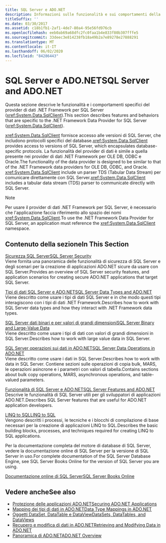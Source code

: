 ```yaml
---
title: SQL Server e ADO.NET
description: Informazioni sulle funzionalità e sui comportamenti della provider di dati .NET Framework per SQL Server che incapsula i protocolli specifici del database.
titleSuffix: ''
ms.date: 03/30/2017
ms.assetid: c18b1fb1-2af1-4de7-80a4-95e56fd976cb
ms.openlocfilehash: eeb0ab69a68dfc2fc0faa1b4e833f80b307fffe5
ms.sourcegitcommit: 33deec3e814238fb18a49b2a7e89278e27888291
ms.translationtype: MT
ms.contentlocale: it-IT
ms.lasthandoff: 06/02/2020
ms.locfileid: "84286443"
---
```

# <a name="sql-server-and-adonet"></a><span data-ttu-id="b39fe-103">SQL Server e ADO.NET</span><span class="sxs-lookup"><span data-stu-id="b39fe-103">SQL Server and ADO.NET</span></span>
<span data-ttu-id="b39fe-104">Questa sezione descrive le funzionalità e i comportamenti specifici del provider di dati .NET Framework per SQL Server (<xref:System.Data.SqlClient>).</span><span class="sxs-lookup"><span data-stu-id="b39fe-104">This section describes features and behaviors that are specific to the .NET Framework Data Provider for SQL Server (<xref:System.Data.SqlClient>).</span></span>  
  
 <span data-ttu-id="b39fe-105"><xref:System.Data.SqlClient> fornisce accesso alle versioni di SQL Server, che includono protocolli specifici del database.</span><span class="sxs-lookup"><span data-stu-id="b39fe-105"><xref:System.Data.SqlClient> provides access to versions of SQL Server, which encapsulates database-specific protocols.</span></span> <span data-ttu-id="b39fe-106">La funzionalità del provider di dati è simile a quella presente nei provider di dati .NET Framework per OLE DB, ODBC e Oracle.</span><span class="sxs-lookup"><span data-stu-id="b39fe-106">The functionality of the data provider is designed to be similar to that of the .NET Framework data providers for OLE DB, ODBC, and Oracle.</span></span> <span data-ttu-id="b39fe-107"><xref:System.Data.SqlClient> include un parser TDS (Tabular Data Stream) per comunicare direttamente con SQL Server.</span><span class="sxs-lookup"><span data-stu-id="b39fe-107"><xref:System.Data.SqlClient> includes a tabular data stream (TDS) parser to communicate directly with SQL Server.</span></span>  
  
> [!NOTE]
> <span data-ttu-id="b39fe-108">Per usare il provider di dati .NET Framework per SQL Server, è necessario che l'applicazione faccia riferimento allo spazio dei nomi <xref:System.Data.SqlClient>.</span><span class="sxs-lookup"><span data-stu-id="b39fe-108">To use the .NET Framework Data Provider for SQL Server, an application must reference the <xref:System.Data.SqlClient> namespace.</span></span>  
  
## <a name="in-this-section"></a><span data-ttu-id="b39fe-109">Contenuto della sezione</span><span class="sxs-lookup"><span data-stu-id="b39fe-109">In This Section</span></span>  
 [<span data-ttu-id="b39fe-110">Sicurezza SQL Server</span><span class="sxs-lookup"><span data-stu-id="b39fe-110">SQL Server Security</span></span>](sql-server-security.md)  
 <span data-ttu-id="b39fe-111">Viene fornita una panoramica delle funzionalità di sicurezza di SQL Server e degli scenari per la creazione di applicazioni ADO.NET sicure da usare con SQL Server.</span><span class="sxs-lookup"><span data-stu-id="b39fe-111">Provides an overview of SQL Server security features, and application scenarios for creating secure ADO.NET applications that target SQL Server.</span></span>  
  
 [<span data-ttu-id="b39fe-112">Tipi di dati SQL Server e ADO.NET</span><span class="sxs-lookup"><span data-stu-id="b39fe-112">SQL Server Data Types and ADO.NET</span></span>](sql-server-data-types.md)  
 <span data-ttu-id="b39fe-113">Viene descritto come usare i tipi di dati SQL Server e in che modo questi tipi interagiscono con i tipi di dati .NET Framework.</span><span class="sxs-lookup"><span data-stu-id="b39fe-113">Describes how to work with SQL Server data types and how they interact with .NET Framework data types.</span></span>  
  
 [<span data-ttu-id="b39fe-114">SQL Server dati binari e per valori di grandi dimensioni</span><span class="sxs-lookup"><span data-stu-id="b39fe-114">SQL Server Binary and Large-Value Data</span></span>](sql-server-binary-and-large-value-data.md)  
 <span data-ttu-id="b39fe-115">Viene descritto come usare i tipi di dati con valori di grandi dimensioni in SQL Server.</span><span class="sxs-lookup"><span data-stu-id="b39fe-115">Describes how to work with large value data in SQL Server.</span></span>  
  
 [<span data-ttu-id="b39fe-116">SQL Server operazioni sui dati in ADO.NET</span><span class="sxs-lookup"><span data-stu-id="b39fe-116">SQL Server Data Operations in ADO.NET</span></span>](sql-server-data-operations.md)  
 <span data-ttu-id="b39fe-117">Viene descritto come usare i dati in SQL Server.</span><span class="sxs-lookup"><span data-stu-id="b39fe-117">Describes how to work with data in SQL Server.</span></span> <span data-ttu-id="b39fe-118">Contiene sezioni sulle operazioni di copia bulk, MARS, le operazioni asincrone e i parametri con valori di tabella.</span><span class="sxs-lookup"><span data-stu-id="b39fe-118">Contains sections about bulk copy operations, MARS, asynchronous operations, and table-valued parameters.</span></span>  
  
 [<span data-ttu-id="b39fe-119">Funzionalità di SQL Server e ADO.NET</span><span class="sxs-lookup"><span data-stu-id="b39fe-119">SQL Server Features and ADO.NET</span></span>](sql-server-features-and-adonet.md)  
 <span data-ttu-id="b39fe-120">Descrive le funzionalità di SQL Server utili per gli sviluppatori di applicazioni ADO.NET.</span><span class="sxs-lookup"><span data-stu-id="b39fe-120">Describes SQL Server features that are useful for ADO.NET application developers.</span></span>  
  
 [<span data-ttu-id="b39fe-121">LINQ to SQL</span><span class="sxs-lookup"><span data-stu-id="b39fe-121">LINQ to SQL</span></span>](./linq/index.md)  
 <span data-ttu-id="b39fe-122">Vengono descritti i processi, le tecniche e i blocchi di compilazione di base necessari per la creazione di applicazioni LINQ to SQL.</span><span class="sxs-lookup"><span data-stu-id="b39fe-122">Describes the basic building blocks, processes, and techniques required for creating LINQ to SQL applications.</span></span>  
  
 <span data-ttu-id="b39fe-123">Per la documentazione completa del motore di database di SQL Server, vedere la documentazione online di SQL Server per la versione di SQL Server in uso.</span><span class="sxs-lookup"><span data-stu-id="b39fe-123">For complete documentation of the SQL Server Database Engine, see SQL Server Books Online for the version of SQL Server you are using.</span></span>  
  
 [<span data-ttu-id="b39fe-124">Documentazione online di SQL Server</span><span class="sxs-lookup"><span data-stu-id="b39fe-124">SQL Server Books Online</span></span>](/sql/sql-server/sql-server-technical-documentation)  
  
## <a name="see-also"></a><span data-ttu-id="b39fe-125">Vedere anche</span><span class="sxs-lookup"><span data-stu-id="b39fe-125">See also</span></span>

- [<span data-ttu-id="b39fe-126">Protezione delle applicazioni ADO.NET</span><span class="sxs-lookup"><span data-stu-id="b39fe-126">Securing ADO.NET Applications</span></span>](../securing-ado-net-applications.md)
- [<span data-ttu-id="b39fe-127">Mapping dei tipi di dati in ADO.NET</span><span class="sxs-lookup"><span data-stu-id="b39fe-127">Data Type Mappings in ADO.NET</span></span>](../data-type-mappings-in-ado-net.md)
- [<span data-ttu-id="b39fe-128">Oggetti DataSet, DataTable e DataView</span><span class="sxs-lookup"><span data-stu-id="b39fe-128">DataSets, DataTables, and DataViews</span></span>](../dataset-datatable-dataview/index.md)
- [<span data-ttu-id="b39fe-129">Recupero e modifica di dati in ADO.NET</span><span class="sxs-lookup"><span data-stu-id="b39fe-129">Retrieving and Modifying Data in ADO.NET</span></span>](../retrieving-and-modifying-data.md)
- [<span data-ttu-id="b39fe-130">Panoramica di ADO.NET</span><span class="sxs-lookup"><span data-stu-id="b39fe-130">ADO.NET Overview</span></span>](../ado-net-overview.md)

